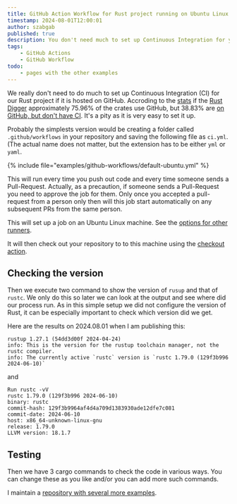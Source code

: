 ```yaml
---
title: GitHub Action Workflow for Rust project running on Ubuntu Linux
timestamp: 2024-08-01T12:00:01
author: szabgab
published: true
description: You don't need much to set up Continuous Integration for your Rust project hosted on GitHub Actions
tags:
    - GitHub Actions
    - GitHub Workflow
todo:
    - pages with the other examples
---
```


We really don't need to do much to set up Continuous Integration (CI) for our Rust project if it is hosted on GitHub.
Accroding to the [stats](https://rust-digger.code-maven.com/stats) if the [Rust Digger](https://rust-digger.code-maven.com/)
approximately 75.96% of the crates use GitHub, but 38.83% are [on GitHub, but don't have CI](https://rust-digger.code-maven.com/github-but-no-ci).
It's a pity as it is very easy to set it up.


Probably the simplests version would be creating a folder called `.github/workflows` in your repository and saving the following file
as `ci.yml`. (The actual name does not matter, but the extension has to be either `yml` or `yaml`.


{% include file="examples/github-workflows/default-ubuntu.yml" %}

This will run every time you push out code and every time someone sends a Pull-Request.
Actually, as a precaution, if someone sends a Pull-Request you need to approve the job for them. Only once you accepted a pull-request from a person only then will this job start automatically on any subsequent PRs from the same person.

This will set up a job on an Ubuntu Linux machine. See the [options for other runners](https://docs.github.com/en/actions/writing-workflows/workflow-syntax-for-github-actions#standard-github-hosted-runners-for-public-repositories).

It will then check out your repository to to this machine using the [checkout action](https://github.com/actions/checkout/).


## Checking the version

Then we execute two command to show the version of `rusup` and that of `rustc`. We only do this so later we can look at the output and see where did our process run.
As in this simple setup we did not configure the version of Rust, it can be especially important to check which version did we get.

Here are the results on 2024.08.01 when I am publishing this:

```
rustup 1.27.1 (54dd3d00f 2024-04-24)
info: This is the version for the rustup toolchain manager, not the rustc compiler.
info: The currently active `rustc` version is `rustc 1.79.0 (129f3b996 2024-06-10)`
```

and

```
Run rustc -vV
rustc 1.79.0 (129f3b996 2024-06-10)
binary: rustc
commit-hash: 129f3b9964af4d4a709d1383930ade12dfe7c081
commit-date: 2024-06-10
host: x86_64-unknown-linux-gnu
release: 1.79.0
LLVM version: 18.1.7
```

## Testing

Then we have 3 cargo commands to check the code in various ways. You can change these as you like and/or you can add more such commands.


I maintain a [repository with several more examples](https://github.com/szabgab/github-actions-rust).



